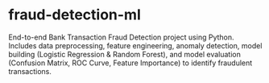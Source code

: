 # fraud-detection-ml
End-to-end Bank Transaction Fraud Detection project using Python. Includes data preprocessing, feature engineering, anomaly detection, model building (Logistic Regression &amp; Random Forest), and model evaluation (Confusion Matrix, ROC Curve, Feature Importance) to identify fraudulent transactions.
